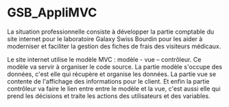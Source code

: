# GSB_AppliMVC
La situation professionnelle consiste à développer la partie comptable du site internet pour le
laboratoire Galaxy Swiss Bourdin pour les aider à moderniser et faciliter la gestion des fiches de frais
des visiteurs médicaux.

Le site internet utilise le modèle MVC : modèle - vue – contrôleur. Ce modèle va servir à organiser le
code source. La partie modèle s'occupe des données, c'est elle qui récupère et organise les données.
La partie vue se contente de l'affichage des informations pour le client. Et enfin la partie contrôleur va
faire le lien entre entre le modèle et la vue, c'est aussi elle qui prend les décisions et traite les actions
des utilisateurs et des variables.
